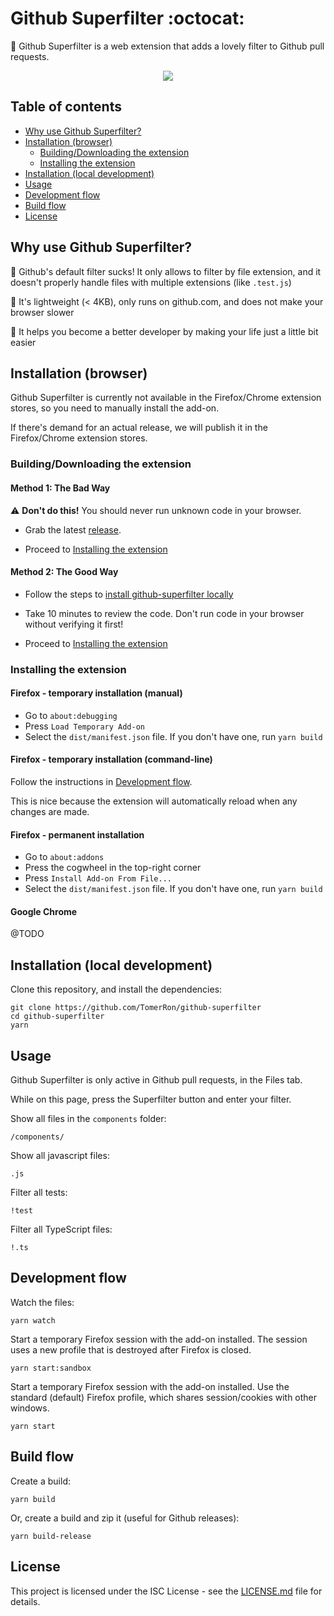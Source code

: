 # Github Superfilter :octocat:

🚀 Github Superfilter is a web extension that adds a lovely filter to Github pull requests.

<p align="center">
  <img src="https://i.imgur.com/cxazJxA.gif">
</p>

## Table of contents

- [Why use Github Superfilter?](#why-use-github-superfilter)
- [Installation (browser)](#installation-browser)
  - [Building/Downloading the extension](#building/downloading-the-extension)
  - [Installing the extension](#installing-the-extension)
- [Installation (local development)](#installation-local-development)
- [Usage](#usage)
- [Development flow](#development-flow)
- [Build flow](#build-flow)
- [License](#license)

## Why use Github Superfilter?

🎉 Github's default filter sucks! It only allows to filter by file extension, and it doesn't properly handle files with multiple extensions (like `.test.js`)

🎉 It's lightweight (< 4KB), only runs on github.com, and does not make your browser slower

🎉 It helps you become a better developer by making your life just a little bit easier

## Installation (browser)

Github Superfilter is currently not available in the Firefox/Chrome extension stores, so you need to manually install the add-on.

If there's demand for an actual release, we will publish it in the Firefox/Chrome extension stores.

### Building/Downloading the extension

#### Method 1: The Bad Way

⚠️ **Don't do this!** You should never run unknown code in your browser.

- Grab the latest [release](https://github.com/TomerRon/github-superfilter/releases).

- Proceed to [Installing the extension](#installing-the-extension)

#### Method 2: The Good Way

- Follow the steps to [install github-superfilter locally](#installation-local-development)

- Take 10 minutes to review the code. Don't run code in your browser without verifying it first!

- Proceed to [Installing the extension](#installing-the-extension)

### Installing the extension

#### Firefox - temporary installation (manual)

- Go to `about:debugging`
- Press `Load Temporary Add-on`
- Select the `dist/manifest.json` file. If you don't have one, run `yarn build`

#### Firefox - temporary installation (command-line)

Follow the instructions in [Development flow](#development-flow).

This is nice because the extension will automatically reload when any changes are made.

#### Firefox - permanent installation

- Go to `about:addons`
- Press the cogwheel in the top-right corner
- Press `Install Add-on From File...`
- Select the `dist/manifest.json` file. If you don't have one, run `yarn build`

#### Google Chrome

@TODO

## Installation (local development)

Clone this repository, and install the dependencies:

```
git clone https://github.com/TomerRon/github-superfilter
cd github-superfilter
yarn
```

## Usage

Github Superfilter is only active in Github pull requests, in the Files tab.

While on this page, press the Superfilter button and enter your filter.

Show all files in the `components` folder:

```
/components/
```

Show all javascript files:

```
.js
```

Filter all tests:

```
!test
```

Filter all TypeScript files:

```
!.ts
```

## Development flow

Watch the files:

```
yarn watch
```

Start a temporary Firefox session with the add-on installed.
The session uses a new profile that is destroyed after Firefox is closed.

```
yarn start:sandbox
```

Start a temporary Firefox session with the add-on installed.
Use the standard (default) Firefox profile, which shares session/cookies with other windows.

```
yarn start
```

## Build flow

Create a build:

```
yarn build
```

Or, create a build and zip it (useful for Github releases):

```
yarn build-release
```

## License

This project is licensed under the ISC License - see the [LICENSE.md](LICENSE.md) file for details.
